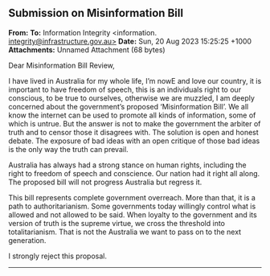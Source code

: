 ## Submission on Misinformation Bill

**From:**
**To:** Information Integrity <information. [integrity@infrastructure.gov.au>](mailto:information._integrity@infrastructure.gov.au)
**Date:** Sun, 20 Aug 2023 15:25:25 +1000
**Attachments:** Unnamed Attachment (68 bytes)

Dear Misinformation Bill Review,

I have lived in Australia for my whole life, I’m nowE and love our country, it is important to have freedom of speech,
this is an individuals right to our conscious, to be true to ourselves, otherwise we are muzzled, I am deeply concerned
about the government’s proposed ‘Misinformation Bill’. We all know the internet can be used to promote all kinds of
information, some of which is untrue. But the answer is not to make the government the arbiter of truth and to censor
those it disagrees with. The solution is open and honest debate. The exposure of bad ideas with an open critique of
those bad ideas is the only way the truth can prevail.

Australia has always had a strong stance on human rights, including the right to freedom of speech and conscience.
Our nation had it right all along. The proposed bill will not progress Australia but regress it.

This bill represents complete government overreach. More than that, it is a path to authoritarianism. Some
governments today willingly control what is allowed and not allowed to be said. When loyalty to the government and
its version of truth is the supreme virtue, we cross the threshold into totalitarianism. That is not the Australia we want
to pass on to the next generation.

I strongly reject this proposal.


-----

